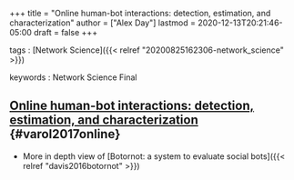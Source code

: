 +++
title = "Online human-bot interactions: detection, estimation, and characterization"
author = ["Alex Day"]
lastmod = 2020-12-13T20:21:46-05:00
draft = false
+++

tags
: [Network Science]({{< relref "20200825162306-network_science" >}})

keywords
: Network Science Final


## [Online human-bot interactions: detection, estimation, and characterization](/home/alex/Dropbox/notes/papers/varol2017online.pdf) {#varol2017online}

-   More in depth view of [Botornot: a system to evaluate social bots]({{< relref "davis2016botornot" >}})

